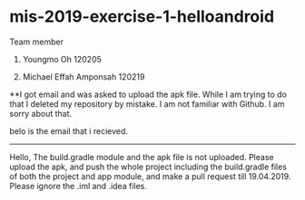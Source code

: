 # mis-2019-exercise-1-helloandroid

Team member

1. Youngmo Oh 120205

2. Michael Effah Amponsah 120219

**I got email and was asked to upload the apk file.
While I am trying to do that I deleted my repository by mistake.
I am not familiar with Github. I am sorry about that.


belo is the email that i recieved. 
- - - - - - - - - - - - - - - - - - - - - 
Hello,
The build.gradle module and the apk file is not uploaded. 
Please upload the apk, and push the whole project including the build.gradle files of both the project and app module, and make a pull request till 19.04.2019. 
Please ignore the .iml and .idea files.

